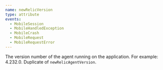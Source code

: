 ```yaml
---
name: newRelicVersion
type: attribute
events:
  - MobileSession
  - MobileHandledException
  - MobileCrash
  - MobileRequest
  - MobileRequestError
---
```


The version number of the agent running on the application. For example: 4.232.0. Duplicate of `newRelicAgentVersion`.
